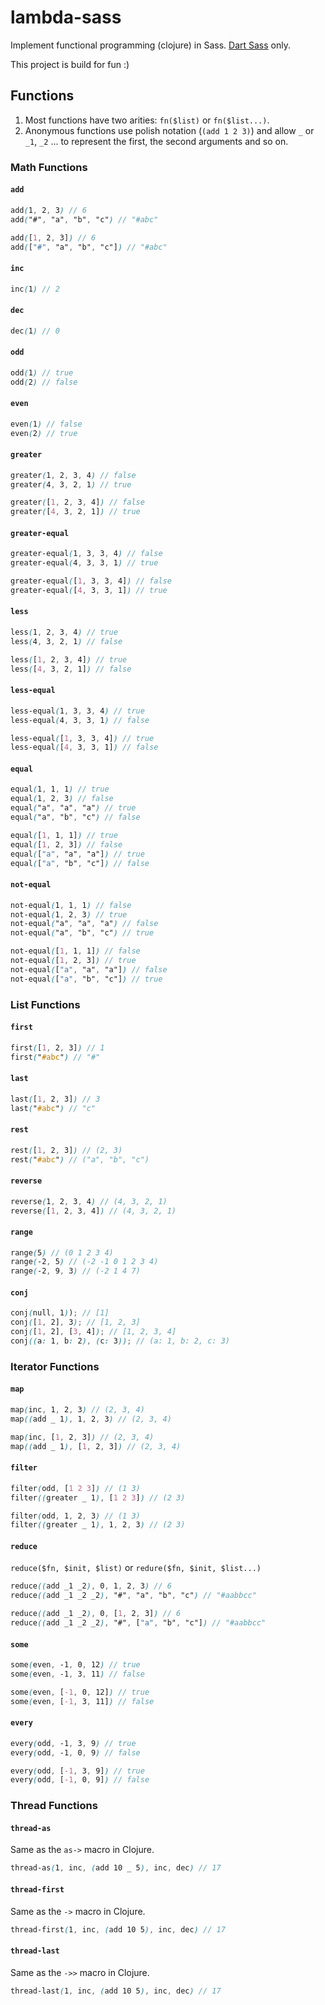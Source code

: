 # lambda-sass

Implement functional programming (clojure) in Sass. [Dart Sass](https://sass-lang.com/dart-sass) only.

This project is build for fun :)

## Functions

1. Most functions have two arities: `fn($list)` or `fn($list...)`.
2. Anonymous functions use polish notation (`(add 1 2 3)`) and allow `_` or `_1`, `_2` ... to represent the first, the second arguments and so on.

### Math Functions

#### `add`

```scss
add(1, 2, 3) // 6
add("#", "a", "b", "c") // "#abc"

add([1, 2, 3]) // 6
add(["#", "a", "b", "c"]) // "#abc"
```

#### `inc`

```scss
inc(1) // 2
```

#### `dec`

```scss
dec(1) // 0
```

#### `odd`

```scss
odd(1) // true
odd(2) // false
```

#### `even`

```scss
even(1) // false
even(2) // true
```

#### `greater`

```scss
greater(1, 2, 3, 4) // false
greater(4, 3, 2, 1) // true

greater([1, 2, 3, 4]) // false
greater([4, 3, 2, 1]) // true
```

#### `greater-equal`

```scss
greater-equal(1, 3, 3, 4) // false
greater-equal(4, 3, 3, 1) // true

greater-equal([1, 3, 3, 4]) // false
greater-equal([4, 3, 3, 1]) // true
```

#### `less`

```scss
less(1, 2, 3, 4) // true
less(4, 3, 2, 1) // false

less([1, 2, 3, 4]) // true
less([4, 3, 2, 1]) // false
```

#### `less-equal`

```scss
less-equal(1, 3, 3, 4) // true
less-equal(4, 3, 3, 1) // false

less-equal([1, 3, 3, 4]) // true
less-equal([4, 3, 3, 1]) // false
```

#### `equal`

```scss
equal(1, 1, 1) // true
equal(1, 2, 3) // false
equal("a", "a", "a") // true
equal("a", "b", "c") // false

equal([1, 1, 1]) // true
equal([1, 2, 3]) // false
equal(["a", "a", "a"]) // true
equal(["a", "b", "c"]) // false
```

#### `not-equal`

```scss
not-equal(1, 1, 1) // false
not-equal(1, 2, 3) // true
not-equal("a", "a", "a") // false
not-equal("a", "b", "c") // true

not-equal([1, 1, 1]) // false
not-equal([1, 2, 3]) // true
not-equal(["a", "a", "a"]) // false
not-equal(["a", "b", "c"]) // true
```

### List Functions

#### `first`

```scss
first([1, 2, 3]) // 1
first("#abc") // "#"
```

#### `last`

```scss
last([1, 2, 3]) // 3
last("#abc") // "c"
```

#### `rest`

```scss
rest([1, 2, 3]) // (2, 3)
rest("#abc") // ("a", "b", "c")
```

#### `reverse`

```scss
reverse(1, 2, 3, 4) // (4, 3, 2, 1)
reverse([1, 2, 3, 4]) // (4, 3, 2, 1)
```

#### `range`

```scss
range(5) // (0 1 2 3 4)
range(-2, 5) // (-2 -1 0 1 2 3 4)
range(-2, 9, 3) // (-2 1 4 7)
```

#### `conj`

```scss
conj(null, 1)); // [1]
conj([1, 2], 3); // [1, 2, 3]
conj([1, 2], [3, 4]); // [1, 2, 3, 4]
conj((a: 1, b: 2), (c: 3)); // (a: 1, b: 2, c: 3)
```

### Iterator Functions

#### `map`

```scss
map(inc, 1, 2, 3) // (2, 3, 4)
map((add _ 1), 1, 2, 3) // (2, 3, 4)

map(inc, [1, 2, 3]) // (2, 3, 4)
map((add _ 1), [1, 2, 3]) // (2, 3, 4)
```

#### `filter`

```scss
filter(odd, [1 2 3]) // (1 3)
filter((greater _ 1), [1 2 3]) // (2 3)

filter(odd, 1, 2, 3) // (1 3)
filter((greater _ 1), 1, 2, 3) // (2 3)
```

#### `reduce`

`reduce($fn, $init, $list)` or `redure($fn, $init, $list...)`

```scss
reduce((add _1 _2), 0, 1, 2, 3) // 6
reduce((add _1 _2 _2), "#", "a", "b", "c") // "#aabbcc"

reduce((add _1 _2), 0, [1, 2, 3]) // 6
reduce((add _1 _2 _2), "#", ["a", "b", "c"]) // "#aabbcc"
```

#### `some`

```scss
some(even, -1, 0, 12) // true
some(even, -1, 3, 11) // false

some(even, [-1, 0, 12]) // true
some(even, [-1, 3, 11]) // false
```

#### `every`

```scss
every(odd, -1, 3, 9) // true
every(odd, -1, 0, 9) // false

every(odd, [-1, 3, 9]) // true
every(odd, [-1, 0, 9]) // false
```

### Thread Functions

#### `thread-as`

Same as the `as->` macro in Clojure.

```scss
thread-as(1, inc, (add 10 _ 5), inc, dec) // 17
```

#### `thread-first`

Same as the `->` macro in Clojure.

```scss
thread-first(1, inc, (add 10 5), inc, dec) // 17
```

#### `thread-last`

Same as the `->>` macro in Clojure.

```scss
thread-last(1, inc, (add 10 5), inc, dec) // 17
```
